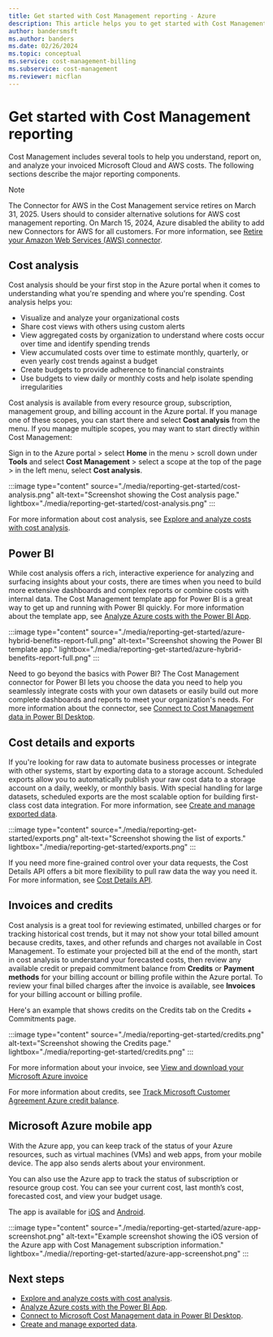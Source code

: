 ```yaml
---
title: Get started with Cost Management reporting - Azure
description: This article helps you to get started with Cost Management to understand, report on, and analyze your invoiced Microsoft Cloud and AWS costs.
author: bandersmsft
ms.author: banders
ms.date: 02/26/2024
ms.topic: conceptual
ms.service: cost-management-billing
ms.subservice: cost-management
ms.reviewer: micflan
---
```


# Get started with Cost Management reporting

Cost Management includes several tools to help you understand, report on, and analyze your invoiced Microsoft Cloud and AWS costs. The following sections describe the major reporting components.

> [!NOTE]
> The Connector for AWS in the Cost Management service retires on March 31, 2025. Users should to consider alternative solutions for AWS cost management reporting. On March 15, 2024, Azure disabled the ability to add new Connectors for AWS for all customers. For more information, see [Retire your Amazon Web Services (AWS) connector](retire-aws-connector.md).

## Cost analysis

Cost analysis should be your first stop in the Azure portal when it comes to understanding what you're spending and where you're spending. Cost analysis helps you:

- Visualize and analyze your organizational costs
- Share cost views with others using custom alerts
- View aggregated costs by organization to understand where costs occur over time and identify spending trends
- View accumulated costs over time to estimate monthly, quarterly, or even yearly cost trends against a budget
- Create budgets to provide adherence to financial constraints
- Use budgets to view daily or monthly costs and help isolate spending irregularities

Cost analysis is available from every resource group, subscription, management group, and billing account in the Azure portal. If you manage one of these scopes, you can start there and select **Cost analysis** from the menu. If you manage multiple scopes, you may want to start directly within Cost Management:

Sign in to the Azure portal > select **Home** in the menu > scroll down under **Tools** and select **Cost Management** > select a scope at the top of the page > in the left menu, select **Cost analysis**.

:::image type="content" source="./media/reporting-get-started/cost-analysis.png" alt-text="Screenshot showing the Cost analysis page." lightbox="./media/reporting-get-started/cost-analysis.png" :::

For more information about cost analysis, see [Explore and analyze costs with cost analysis](quick-acm-cost-analysis.md).

## Power BI

While cost analysis offers a rich, interactive experience for analyzing and surfacing insights about your costs, there are times when you need to build more extensive dashboards and complex reports or combine costs with internal data. The Cost Management template app for Power BI is a great way to get up and running with Power BI quickly. For more information about the template app, see [Analyze Azure costs with the Power BI App](analyze-cost-data-azure-cost-management-power-bi-template-app.md).

:::image type="content" source="./media/reporting-get-started/azure-hybrid-benefits-report-full.png" alt-text="Screenshot showing the Power BI template app." lightbox="./media/reporting-get-started/azure-hybrid-benefits-report-full.png" :::

Need to go beyond the basics with Power BI? The Cost Management connector for Power BI lets you choose the data you need to help you seamlessly integrate costs with your own datasets or easily build out more complete dashboards and reports to meet your organization's needs. For more information about the connector, see [Connect to Cost Management data in Power BI Desktop](/power-bi/connect-data/desktop-connect-azure-cost-management).

## Cost details and exports

If you're looking for raw data to automate business processes or integrate with other systems, start by exporting data to a storage account. Scheduled exports allow you to automatically publish your raw cost data to a storage account on a daily, weekly, or monthly basis. With special handling for large datasets, scheduled exports are the most scalable option for building first-class cost data integration. For more information, see [Create and manage exported data](tutorial-export-acm-data.md).

:::image type="content" source="./media/reporting-get-started/exports.png" alt-text="Screenshot showing the list of exports." lightbox="./media/reporting-get-started/exports.png" :::

If you need more fine-grained control over your data requests, the Cost Details API offers a bit more flexibility to pull raw data the way you need it. For more information, see [Cost Details API](../automate/usage-details-best-practices.md#cost-details-api).

## Invoices and credits

Cost analysis is a great tool for reviewing estimated, unbilled charges or for tracking historical cost trends, but it may not show your total billed amount because credits, taxes, and other refunds and charges not available in Cost Management. To estimate your projected bill at the end of the month, start in cost analysis to understand your forecasted costs, then review any available credit or prepaid commitment balance from **Credits** or **Payment methods** for your billing account or billing profile within the Azure portal. To review your final billed charges after the invoice is available, see **Invoices** for your billing account or billing profile.

Here's an example that shows credits on the Credits tab on the Credits + Commitments page.

:::image type="content" source="./media/reporting-get-started/credits.png" alt-text="Screenshot showing the Credits page." lightbox="./media/reporting-get-started/credits.png" :::

For more information about your invoice, see [View and download your Microsoft Azure invoice](../understand/download-azure-invoice.md)

For more information about credits, see [Track Microsoft Customer Agreement Azure credit balance](../manage/mca-check-azure-credits-balance.md).

## Microsoft Azure mobile app

With the Azure app, you can keep track of the status of your Azure resources, such as virtual machines (VMs) and web apps, from your mobile device. The app also sends alerts about your environment.

You can also use the Azure app to track the status of subscription or resource group cost. You can see your current cost, last month’s cost, forecasted cost, and view your budget usage.

The app is available for [iOS](https://itunes.apple.com/us/app/microsoft-azure/id1219013620?ls=1&mt=8) and [Android](https://play.google.com/store/apps/details?id=com.microsoft.azure).

:::image type="content" source="./media/reporting-get-started/azure-app-screenshot.png" alt-text="Example screenshot showing the iOS version of the Azure app with Cost Management subscription information." lightbox="./media//reporting-get-started/azure-app-screenshot.png" :::

## Next steps

- [Explore and analyze costs with cost analysis](quick-acm-cost-analysis.md).
- [Analyze Azure costs with the Power BI App](analyze-cost-data-azure-cost-management-power-bi-template-app.md).
- [Connect to Microsoft Cost Management data in Power BI Desktop](/power-bi/connect-data/desktop-connect-azure-cost-management).
- [Create and manage exported data](tutorial-export-acm-data.md).

